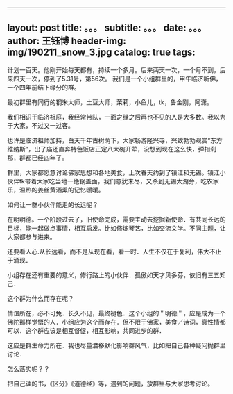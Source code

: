  --- 
 layout:     post 
 title:      。。。 
 subtitle:   。。。
 date:       。。。
 author:     王钰博 
 header-img: img/190211_snow_3.jpg 
 catalog: true 
 tags: 
 --- 
计划一百天。他刚开始每天都有，持续一个多月。后来两天一次，一个月不到，后来四天一次，停到了5.31号，第56次。
我们是一个小组群里的，甲午临济听佛，一个四年前结下缘分的群。

最初群里有同行的钢米大师，土豆大师，茉莉，小鱼儿，tk，鲁金刚，阿潇。

我们相识于临济祖庭，我经常带队，一面之缘之后再也不见的人是大多数。我以为于大家，不过又一过客。


也许是临济祖师加持，白天千年古树荫下，大家畅游隆兴寺，兴致勃勃观赏“东方维纳斯”，出了庙还直奔特色饭店正定八大碗开荤，没想到现在这么快，弹指刹那，群都已经四年了。

群里，大家都愿意讨论佛家思想和各地美食，上次春天约到了镇江和无锡。镇江小伙伴tk带着大家吃当地一绝锅盖面，我们意犹未尽，又杀到无锡太湖旁，吃农家乐，温热的姜丝黄酒熏的记忆暖暖。

如何让一群小伙伴能走的长远呢？

在明明德。一个阶段过去了，旧使命完成，需要主动去挖掘新使命．有共同长远的目标，能一起做点事情，相互启发。比如修炼琴艺，比如交流文学。不同主题，让大家都参与进来。

还要看人心.从长远看，而不是从现在看，看一时．人生不仅在于复利，伟大不止于涌现．

小组存在还有重要的意义，修行路上的小伙伴．孤傲如天才贝多芬，依旧有三五知己．

这个群为什么而存在呢？

情谊所在，必不可免．长久不见，最终褪色．这个小组的＂明德＂，应是成为一个佛陀那样觉悟的人．小组应为这个而存在．但不限于佛家，美食／诗词，真性情都可以．这个群应该是相互督促，相互影响，共同进步的群．

这应是群生命力所在．我也尽量潜移默化影响群风气，比如把自己各种疑问抛群里讨论．

怎么落实呢？？

把自己读的书，《区分》《道德经》等，遇到的问题，放群里与大家思考讨论。

